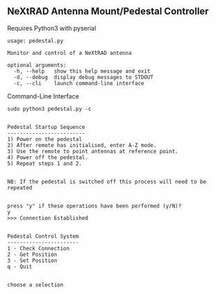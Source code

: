 NeXtRAD Antenna Mount/Pedestal Controller
---

Requires Python3 with pyserial


    usage: pedestal.py

    Monitor and control of a NeXtRAD antenna

    optional arguments:
      -h, --help   show this help message and exit
      -d, --debug  display debug messages to STDOUT
      -c, --cli    launch command-line interface
Command-Line Interface

    sudo python3 pedestal.py -c


    Pedestal Startup Sequence
    -------------------------
    1) Power on the pedestal
    2) After remote has initialised, enter A-Z mode.
    3) Use the remote to point antennas at reference point.
    4) Power off the pedestal.
    5) Repeat steps 1 and 2.


    NB: If the pedestal is switched off this process will need to be repeated


    press "y" if these operations have been performed (y/N)?
    y
    >>> Connection Established


    Pedestal Control System
    -----------------------
    1 - Check Connection
    2 - Get Position
    3 - Set Position
    q - Quit


    choose a selection
